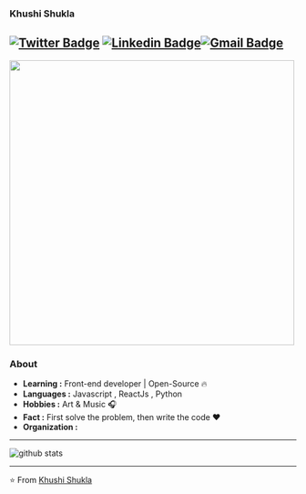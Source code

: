 ### Khushi Shukla
[![Twitter Badge](https://img.shields.io/badge/-khushi_shukla-1ca0f1?style=flat-square&logo=twitter&logoColor=white&link=https://twitter.com/KhushiS26)](https://twitter.com/KhushiS26)  [![Linkedin Badge](https://img.shields.io/badge/-Khushi_Shukla-blue?style=flat-square&logo=Linkedin&logoColor=white&link=https://www.linkedin.com/in/khushi-shukla-a008b2220//)](https://www.linkedin.com/in/khushi-shukla-a008b2220/)[![Gmail Badge](https://img.shields.io/badge/-khushishukla5890@gmail.com-c14438?style=flat-square&logo=Gmail&logoColor=white&link=mailto:khushishukla5890@gamil.com)](mailto:KhushiShukla5890@gmail.com)
---------------------------------------------------------------------------------------------------------------------------------------------------------------------------------

<img align='center' width = '500px'  src="https://images.unsplash.com/photo-1628260412297-a3377e45006f?ixlib=rb-1.2.1&ixid=MnwxMjA3fDB8MHxwaG90by1wYWdlfHx8fGVufDB8fHx8&auto=format&fit=crop&w=1974&q=80">


### About

-  **Learning :** Front-end developer | Open-Source :fire:	
-  **Languages :** Javascript , ReactJs , Python 
-  **Hobbies :** Art & Music  :headphones:
-  **Fact :** First solve the problem, then write the code :heart: 
-  **Organization :** 

---------------------------------------------------------------------------------------------------------------------------------------------------------------------------------

![github stats](https://github-readme-stats.vercel.app/api?username=khushi818&show_icons=true)

---------------------------------------------------------------------------------------------------------------------------------------------------------------------------------


⭐️ From [Khushi Shukla](https://github.com/khushi818)
